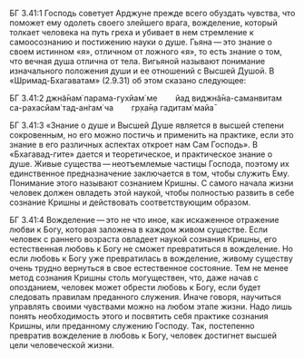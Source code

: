 БГ 3.41:1	Господь советует Арджуне прежде всего обуздать чувства, что поможет ему одолеть своего злейшего врага, вожделение, который толкает человека на путь греха и убивает в нем стремление к самоосознанию и постижению науки о душе. Гьяна — это знание о своем истинном «я», отличном от ложного «я», то есть знание о том, что вечная душа отлична от тела. Вигьяной называют понимание изначального положения души и ее отношений с Высшей Душой. В «Шримад-Бхагаватам» (2.9.31) об этом сказано следующее:

БГ 3.41:2	джн̃а̄нам̇ парама-гухйам̇ ме   йад виджн̃а̄на-саманвитам са-рахасйам̇ тад-ан̇гам̇ ча   гр̣ха̄н̣а гадитам̇ майа̄

БГ 3.41:3	«Знание о душе и Высшей Душе является в высшей степени сокровенным, но его можно постичь и применить на практике, если это знание в его различных аспектах откроет нам Сам Господь». В «Бхагавад-гите» дается и теоретическое, и практическое знание о душе. Живые существа — неотъемлемые частицы Господа, поэтому их единственное предназначение заключается в том, чтобы служить Ему. Понимание этого называют сознанием Кришны. С самого начала жизни человек должен овладеть этой наукой, чтобы полностью развить в себе сознание Кришны и действовать соответствующим образом.

БГ 3.41:4	Вожделение — это не что иное, как искаженное отражение любви к Богу, которая заложена в каждом живом существе. Если человек с раннего возраста овладеет наукой сознания Кришны, его естественная любовь к Богу не сможет превратиться в вожделение. Но если любовь к Богу уже превратилась в вожделение, живому существу очень трудно вернуться в свое естественное состояние. Тем не менее метод сознания Кришны столь могуществен, что, даже начав с опозданием, человек может обрести любовь к Богу, если будет следовать правилам преданного служения. Иначе говоря, научиться управлять своими чувствами можно на любом этапе жизни. Надо лишь понять необходимость этого и посвятить себя практике сознания Кришны, или преданному служению Господу. Так, постепенно превратив вожделение в любовь к Богу, человек достигнет высшей цели человеческой жизни.